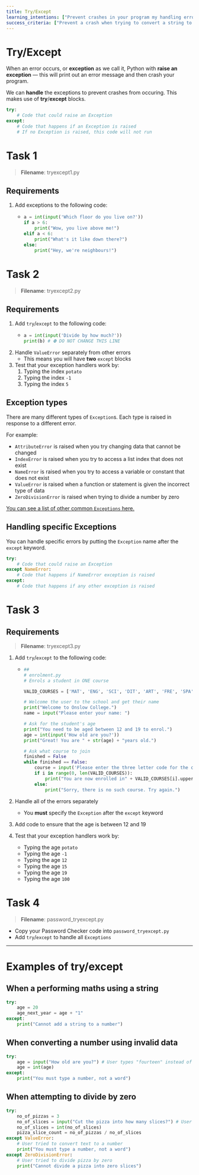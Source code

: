 ```yaml
---
title: Try/Except
learning_intentions: ["Prevent crashes in your program my handling errors and exceptions"]
success_criteria: ["Prevent a crash when trying to convert a string to a number", "Prevent a crash when trying to access a list item that does not exist"]
---
```


# Try/Except

When an error occurs, or **exception** as we call it, Python with **raise an exception** — this will print out an error message and then crash your program.

We can **handle** the exceptions to prevent crashes from occuring. This makes use of **try**/**except** blocks.

```python
try:
    # Code that could raise an Exception
except:
    # Code that happens if an Exception is raised
    # If no Exception is raised, this code will not run
```

# Task 1

> **Filename**: tryexcept1.py

## Requirements

1. Add exceptions to the following code:
   - ```python
     a = int(input('Which floor do you live on?'))
     if a > 6:
         print("Wow, you live above me!")
     elif a < 6:
         print("What's it like down there?")
     else:
         print("Hey, we're neighbours!")
     ```

# Task 2

> **Filename**: tryexcept2.py

## Requirements

1. Add ``try``/``except`` to the following code:
   - ```python
     a = int(input('Divide by how much?'))
     print(b) # ⛔️ DO NOT CHANGE THIS LINE
     ```
2. Handle ``ValueError`` separately from other errors
   - This means you will have **two** ``except`` blocks
3. Test that your exception handlers work by:
   1. Typing the index ``potato``
   2. Typing the index ``-1``
   3. Typing the index ``5``

## Exception types

There are many different types of ``Exception``s. Each type is raised in response to a different error.

For example:

- ``AttributeError`` is raised when you try changing data that cannot be changed
- ``IndexError`` is raised when you try to access a list index that does not exist
- ``NameError`` is raised when you try to access a variable or constant that does not exist
- ``ValueError`` is raised when a function or statement is given the incorrect type of data
- ``ZeroDivisionError`` is raised when trying to divide a number by zero

[You can see a list of other common ``Exceptions`` here.](https://www.tutorialsteacher.com/python/error-types-in-python)

## Handling specific Exceptions

You can handle specific errors by putting the ``Exception`` name after the ``except`` keyword.

```python
try:
    # Code that could raise an Exception
except NameError:
    # Code that happens if NameError exception is raised
except:
    # Code that happens if any other exception is raised
```

# Task 3

## Requirements

> **Filename**: tryexcept3.py

1. Add ``try``/``except`` to the following code:

   - ```python
     ##
     # enrolment.py
     # Enrols a student in ONE course

     VALID_COURSES = ['MAT', 'ENG', 'SCI', 'DIT', 'ART', 'FRE', 'SPA', 'JPN']

     # Welcome the user to the school and get their name
     print("Welcome to Onslow College.")
     name = input("Please enter your name: ")

     # Ask for the student's age
     print("You need to be aged between 12 and 19 to enrol.")
     age = int(input('How old are you?'))
     print("Great! You are " + str(age) + "years old.")

     # Ask what course to join
     finished = False
     while finished == False:
         course = input('Please enter the three letter code for the course: ')
         if i in range(0, len(VALID_COURSES)):
             print("You are now enrolled in" + VALID_COURSES[i].upper() + ', ' + name + ". Have a nice day!")
         else:
             print("Sorry, there is no such course. Try again.")
      ```
2. Handle all of the errors separately
   - You **must** specify the ``Exception`` after the ``except`` keyword
3. Add code to ensure that the age is between 12 and 19
4. Test that your exception handlers work by:
    - Typing the age ``potato``
    - Typing the age ``-1``
    - Typing the age ``12``
    - Typing the age ``15``
    - Typing the age ``19``
    - Typing the age ``100``

# Task 4

> **Filename**: password_tryexcept.py

- Copy your Password Checker code into ``password_tryexcept.py``
- Add ``try``/``except`` to handle all ``Exceptions``

----

# Examples of try/except

## When a performing maths using a string

```python
try:
    age = 20
    age_next_year = age + "1"
except:
    print("Cannot add a string to a number")
```

## When converting a number using invalid data

```python
try:
    age = input("How old are you?") # User types "fourteen" instead of 14
    age = int(age)
except:
    print("You must type a number, not a word")
```

## When attempting to divide by zero

```python
try:
    no_of_pizzas = 3
    no_of_slices = input("Cut the pizza into how many slices?") # User types 0
    no_of_slices = int(no_of_slices)
    pizza_slice_count = no_of_pizzas / no_of_slices
except ValueError:
    # User tried to convert text to a number
    print("You must type a number, not a word")
except ZeroDivisionError:
    # User tried to divide pizza by zero
    print("Cannot divide a pizza into zero slices")
```
   